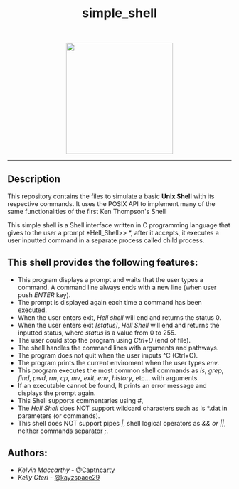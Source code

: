 <h1 align ="center">simple_shell</h1><br>
<p align ="center">
    <img width="240" height="250" src="http://honisoit.com/wp-content/uploads/2018/10/encodingliteracy.jpg">
</p>

------------



## Description

This repository contains the files to simulate a basic **Unix Shell** with its respective commands. It uses the POSIX API to implement many of the same functionalities of the first Ken Thompson's Shell

This simple shell is a Shell interface written in C programming language that gives to the user a prompt *Hell_Shell>> *, after it accepts, it executes a user inputted command in a separate process called child process.

## This shell provides the following features:

* This program displays a prompt and waits that the user types a command. A command line always ends with a new line (when user push *ENTER* key).
* The prompt is displayed again each time a command has been executed.
* When the user enters exit, *Hell shell* will end and returns the status 0.
* When the user enters exit *[status]*, *Hell Shell* will end and returns the inputted status, where *status* is a value from 0 to 255.
* The user could stop the program using *Ctrl+D* (end of file).
* The shell handles the command lines with arguments and pathways.
* The program does not quit when the user imputs ^C (Ctrl+C).
* The program prints the current enviroment when the user types *env*.
* This program executes the most common shell commands as *ls*, *grep*, *find*, *pwd*, *rm*, *cp*, *mv*, *exit*, *env*, *history*, etc... with arguments.
* If an executable cannot be found, It prints an error message and displays the prompt again.
* This Shell supports commentaries using *#*,
* The *Hell Shell* does NOT support wildcard characters such as ls \*.dat in parameters (or commands).
* This shell does NOT support pipes *|*, shell logical operators as *&& or ||*, neither commands separator *;*.

## Authors:

- *Kelvin Maccarthy* - [@Captncarty](https://github.com/Captncarty)
- *Kelly Oteri* - [@kayzspace29](https://github.com/kayzspace29)
